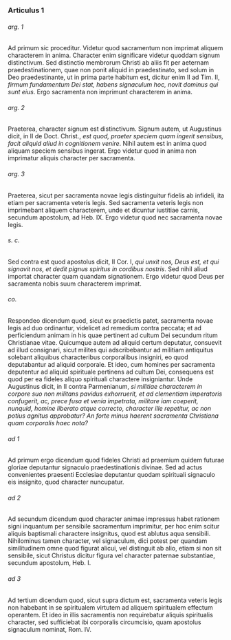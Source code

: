 ### Articulus 1

###### arg. 1
Ad primum sic proceditur. Videtur quod sacramentum non imprimat aliquem characterem in anima. Character enim significare videtur quoddam signum distinctivum. Sed distinctio membrorum Christi ab aliis fit per aeternam praedestinationem, quae non ponit aliquid in praedestinato, sed solum in Deo praedestinante, ut in prima parte habitum est, dicitur enim II ad Tim. II, *firmum fundamentum Dei stat, habens signaculum hoc, novit dominus qui sunt eius*. Ergo sacramenta non imprimunt characterem in anima.

###### arg. 2
Praeterea, character signum est distinctivum. Signum autem, ut Augustinus dicit, in II de Doct. Christ., *est quod, praeter speciem quam ingerit sensibus, facit aliquid aliud in cognitionem venire*. Nihil autem est in anima quod aliquam speciem sensibus ingerat. Ergo videtur quod in anima non imprimatur aliquis character per sacramenta.

###### arg. 3
Praeterea, sicut per sacramenta novae legis distinguitur fidelis ab infideli, ita etiam per sacramenta veteris legis. Sed sacramenta veteris legis non imprimebant aliquem characterem, unde et dicuntur iustitiae carnis, secundum apostolum, ad Heb. IX. Ergo videtur quod nec sacramenta novae legis.

###### s. c.
Sed contra est quod apostolus dicit, II Cor. I, *qui unxit nos, Deus est, et qui signavit nos, et dedit pignus spiritus in cordibus nostris*. Sed nihil aliud importat character quam quandam signationem. Ergo videtur quod Deus per sacramenta nobis suum characterem imprimat.

###### co.
Respondeo dicendum quod, sicut ex praedictis patet, sacramenta novae legis ad duo ordinantur, videlicet ad remedium contra peccata; et ad perficiendum animam in his quae pertinent ad cultum Dei secundum ritum Christianae vitae. Quicumque autem ad aliquid certum deputatur, consuevit ad illud consignari, sicut milites qui adscribebantur ad militiam antiquitus solebant aliquibus characteribus corporalibus insigniri, eo quod deputabantur ad aliquid corporale. Et ideo, cum homines per sacramenta deputentur ad aliquid spirituale pertinens ad cultum Dei, consequens est quod per ea fideles aliquo spirituali charactere insigniantur. Unde Augustinus dicit, in II contra Parmenianum, *si militiae characterem in corpore suo non militans pavidus exhorruerit, et ad clementiam imperatoris confugerit, ac, prece fusa et venia impetrata, militare iam coeperit, nunquid, homine liberato atque correcto, character ille repetitur, ac non potius agnitus approbatur? An forte minus haerent sacramenta Christiana quam corporalis haec nota?*

###### ad 1
Ad primum ergo dicendum quod fideles Christi ad praemium quidem futurae gloriae deputantur signaculo praedestinationis divinae. Sed ad actus convenientes praesenti Ecclesiae deputantur quodam spirituali signaculo eis insignito, quod character nuncupatur.

###### ad 2
Ad secundum dicendum quod character animae impressus habet rationem signi inquantum per sensibile sacramentum imprimitur, per hoc enim scitur aliquis baptismali charactere insignitus, quod est ablutus aqua sensibili. Nihilominus tamen character, vel signaculum, dici potest per quandam similitudinem omne quod figurat alicui, vel distinguit ab alio, etiam si non sit sensibile, sicut Christus dicitur figura vel character paternae substantiae, secundum apostolum, Heb. I.

###### ad 3
Ad tertium dicendum quod, sicut supra dictum est, sacramenta veteris legis non habebant in se spiritualem virtutem ad aliquem spiritualem effectum operantem. Et ideo in illis sacramentis non requirebatur aliquis spiritualis character, sed sufficiebat ibi corporalis circumcisio, quam apostolus signaculum nominat, Rom. IV.

